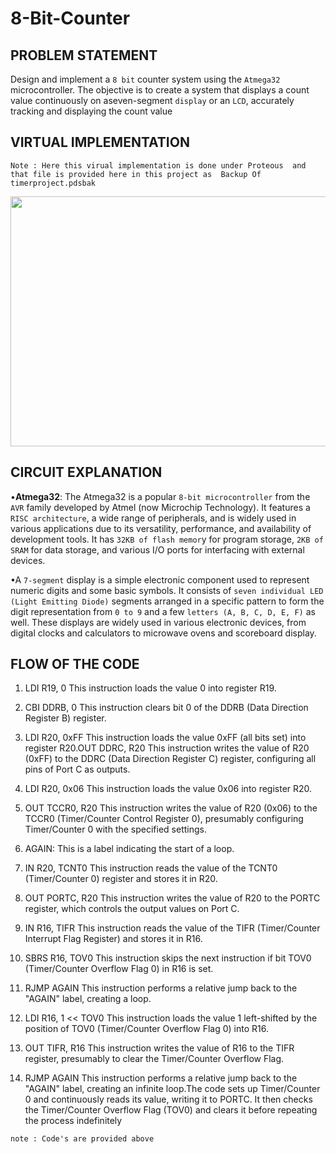 # 8-Bit-Counter
## PROBLEM STATEMENT
Design and implement a `8 bit` counter system using the `Atmega32` microcontroller. The objective is to create a system that displays a count value continuously on aseven-segment `display` or an `LCD`, accurately tracking and displaying the count value

## VIRTUAL IMPLEMENTATION
`Note : Here this virual implementation is done under Proteous  and that file is provided here in this project as  Backup Of timerproject.pdsbak `

<img src="https://github.com/VRASHABHPATIL/Microcontroller-Projects/assets/105427388/3f6ac6c2-6447-4254-aafc-794fa9e2b745" width=600 height=400/>

## CIRCUIT EXPLANATION

•**Atmega32**: The Atmega32 is a popular `8-bit microcontroller` from the `AVR` family developed by Atmel (now Microchip Technology). It features a `RISC architecture`, a wide range of peripherals, and is widely used in various applications due to its versatility, performance, and availability of development tools. It has `32KB of flash memor`y for program storage, `2KB of SRAM` for data storage, and various I/O ports for interfacing with external devices.

•A `7-segment` display is a simple electronic component used to represent numeric digits and some basic symbols. It consists of `seven individual LED (Light Emitting Diode)` segments arranged in a specific pattern to form the digit representation from `0 to 9` and a few `letters (A, B, C, D, E, F)` as well. These displays are widely used in various electronic devices, from digital clocks and calculators to microwave ovens and scoreboard display.

## FLOW OF THE CODE

1. LDI R19, 0 This instruction loads the value 0 into register R19.

2. CBI DDRB, 0 This instruction clears bit 0 of the DDRB (Data Direction Register B) register.

3. LDI R20, 0xFF This instruction loads the value 0xFF (all bits set) into register R20.OUT DDRC, R20 This instruction writes the value of R20 (0xFF) to the DDRC (Data Direction Register C) register, configuring all pins of Port C as outputs.

4. LDI R20, 0x06 This instruction loads the value 0x06 into register R20.

5. OUT TCCR0, R20 This instruction writes the value of R20 (0x06) to the TCCR0 (Timer/Counter Control Register 0), presumably configuring Timer/Counter 0 with the 
specified settings.

6. AGAIN: This is a label indicating the start of a loop.

7. IN R20, TCNT0 This instruction reads the value of the TCNT0 (Timer/Counter 0) register and stores it in R20.

8. OUT PORTC, R20 This instruction writes the value of R20 to the PORTC register, which controls the output values on Port C.

9. IN R16, TIFR This instruction reads the value of the TIFR (Timer/Counter Interrupt Flag Register) and stores it in R16.

10. SBRS R16, TOV0 This instruction skips the next instruction if bit TOV0 (Timer/Counter Overflow Flag 0) in R16 is set.

11. RJMP AGAIN This instruction performs a relative jump back to the "AGAIN" label, creating a loop.

12. LDI R16, 1 << TOV0 This instruction loads the value 1 left-shifted by the position of TOV0 (Timer/Counter Overflow Flag 0) into R16.

13. OUT TIFR, R16 This instruction writes the value of R16 to the TIFR register, presumably to clear the Timer/Counter Overflow Flag.

14. RJMP AGAIN This instruction performs a relative jump back to the "AGAIN" label, creating an infinite loop.The code sets up Timer/Counter 0 and continuously reads its value, writing it to PORTC. It then checks the Timer/Counter Overflow Flag (TOV0) and clears it before repeating the process indefinitely

`note : Code's are provided above `
